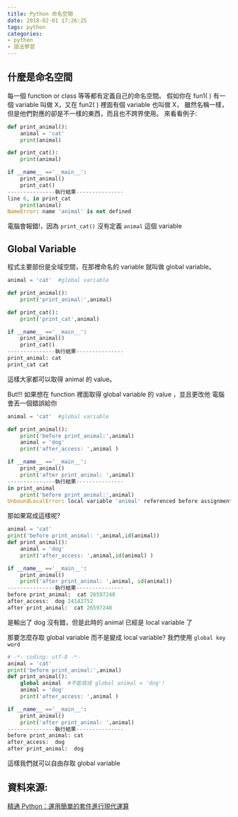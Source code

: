 ```yaml
---
title: Python 命名空間
date: 2018-02-01 17:26:25
tags: python
categories:
- python
- 語法學習
---
```

## 什麼是命名空間

每一個 function or class 等等都有定義自己的命名空間。
假如你在 fun1( ) 有一個 variable 叫做 X，又在 fun2( ) 裡面有個 variable 也叫做 X，
雖然名稱一樣，但是他們對應的卻是不一樣的東西，而且也不跨界使用。
來看看例子:
```python
def print_animal():
    animal = 'cat'
    print(animal)

def print_cat():
    print(animal)

if __name__ =='__main__':
    print_animal()
    print_cat()
---------------執行結果---------------
line 6, in print_cat
    print(animal)
NameError: name 'animal' is not defined
```
電腦會報錯!，因為 `print_cat()` 沒有定義 `animal` 這個 variable
<!--more-->

## Global Variable
程式主要部份是全域空間，在那裡命名的 variable 就叫做 global variable。

```python
animal = 'cat'  #global variable

def print_animal():
    print('print_animal:',animal)

def print_cat():
    print('print_cat',animal)

if __name__ =='__main__':
    print_animal()
    print_cat()
---------------執行結果---------------
print_animal: cat
print_cat cat

```
這樣大家都可以取得 animal 的 value。

But!!! 如果想在 function 裡面取得 global variable 的 value ，並且更改他
電腦會丟一個錯誤給你
```python
animal = 'cat'  #global variable

def print_animal():
    print('before print_animal:',animal)
    animal = 'dog'
    print('after_access: ',animal )

if __name__ =='__main__':
    print_animal()
    print('after print_animal: ',animal)
---------------執行結果---------------
in print_animal
    print('before print_animal:',animal)
UnboundLocalError: local variable 'animal' referenced before assignment
```
那如果寫成這樣呢?
```python
animal = 'cat'
print('before print_animal: ',animal,id(animal))
def print_animal():
    animal = 'dog'
    print('after_access: ',animal,id(animal) )

if __name__ =='__main__':
    print_animal()
    print('after print_animal: ',animal, id(animal))
---------------執行結果---------------
before print_animal:  cat 26597248
after_access:  dog 24142752
after print_animal:  cat 26597248
```
是輸出了 dog 沒有錯，但是此時的 animal 已經是 local variable 了

那要怎麼存取 global variable 而不是變成 local variable?
我們使用 `global key word`

```python
# -*- coding: utf-8 -*-
animal = 'cat'
print('before print_animal:',animal)
def print_animal():
    global animal  #不能寫成 global animal = 'dog'!
    animal = 'dog'
    print('after_access: ',animal )

if __name__ =='__main__':
    print_animal()
    print('after print_animal: ',animal)
---------------執行結果---------------
before print_animal: cat
after_access:  dog
after print_animal:  dog
```
這樣我們就可以自由存取 global variable

## 資料來源:
[精通 Python：運用簡單的套件進行現代運算](http://www.books.com.tw/products/0010690075)